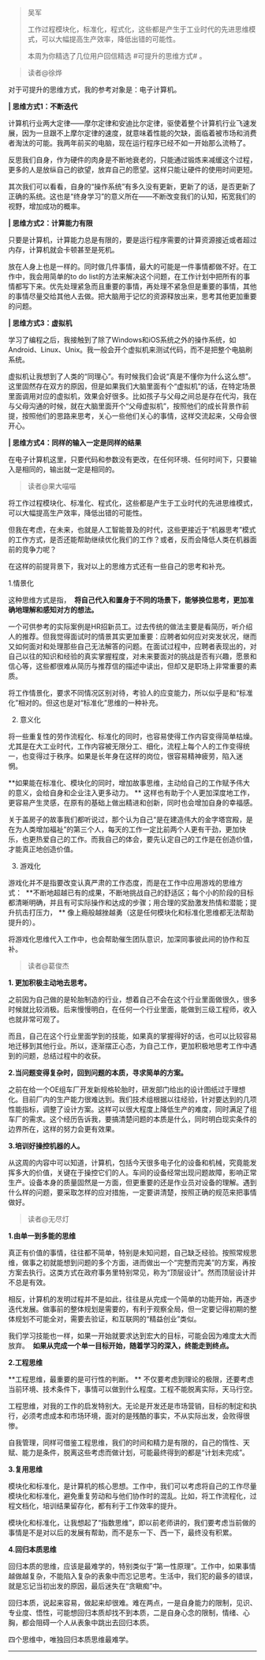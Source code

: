 > 吴军
> 
> 工作过程模块化，标准化，程式化，这些都是产生于工业时代的先进思维模式，可以大幅提高生产效率，降低出错的可能性。
> 
> 
> 
> 本周为你精选了几位用户回信精选 #可提升的思维方式# 。

> 读者@徐烨

对于可提升的思维方式，我的参考对象是：电子计算机。

 **| 思维方式1：不断迭代**

计算机行业两大定律——摩尔定律和安迪比尔定律，驱使着整个计算机行业飞速发展，因为一旦跟不上摩尔定律的速度，就意味着性能的欠缺，面临着被市场和消费者淘汰的可能。我两年前买的电脑，现在运行程序已经不如一开始那么流畅了。

反思我们自身，作为硬件的肉身是不断地衰老的，只能通过锻炼来减缓这个过程，更多的人是放纵自己的欲望，放弃自己的愿望。这样只能让硬件的使用时间更短。

其次我们可以看看，自身的“操作系统”有多久没有更新，更新了的话，是否更新了正确的系统。这也是“终身学习”的意义所在——不断改变我们的认知，拓宽我们的视野，增加成功的概率。

 **| 思维方式2：计算能力有限**

只要是计算机，计算能力总是有限的，要是运行程序需要的计算资源接近或者超过内存，计算机就会卡顿甚至是死机。

放在人身上也是一样的。同时做几件事情，最大的可能是一件事情都做不好。在工作中，我会用简单的to do list的方法来解决这个问题，在工作计划中把所有的事情都写下来。优先处理紧急而且重要的事情，再处理不紧急但是重要的事情，其他的事情尽量交给其他人去做。把大脑用于记忆的资源释放出来，思考其他更加重要的问题。

 **| 思维方式3：虚拟机**

学习了编程之后，我接触到了除了Windows和iOS系统之外的操作系统，如Android、Linux、Unix。我一般会开个虚拟机来测试代码，而不是把整个电脑刷系统。

虚拟机让我想到了人类的“同理心”。有时候我们会说“真是不懂你为什么这么想”。这里固然存在双方的原因，但是如果我们大脑里面有个“虚拟机”的话，在特定场景里面调用对应的虚拟机，效果会好很多。比如孩子与父母之间总是存在代沟，我在与父母沟通的时候，就在大脑里面开个“父母虚拟机”，按照他们的成长背景作前提，按照他们的思路来思考，关心一些他们关心的事情，这样交流起来，父母会很开心。

 **| 思维方式4：同样的输入一定是同样的结果**

在电子计算机这里，只要代码和参数没有更改，在任何环境、任何时间下，只要输入是相同的，输出就一定是相同的。

> 读者@果大喵喵

将工作过程模块化、标准化、程式化，这些都是产生于工业时代的先进思维模式，可以大幅提高生产效率，降低出错的可能性。

但我在考虑，在未来，也就是人工智能普及的时代，这些更接近于“机器思考”模式的工作方式，是否还能帮助继续优化我们的工作？或者，反而会降低人类在机器面前的竞争力呢？

在这样的前提背景下，我对以上的思维方式还有一些自己的思考和补充。

1.情景化

这种思维方式是指，  **将自己代入和置身于不同的场景下，能够换位思考，更加准确地理解和感知对方的想法。**

一个可供参考的实际案例是HR招新员工。过去传统的做法主要是看简历，听介绍人的推荐。但我觉得面试时的情景其实更加重要：应聘者如何应对突发状况，继而又如何面对和处理那些自己无法解答的问题。在面试过程中，应聘者表现出的，对自己以往的知识和经验的真实掌握程度，对未来要面对的挑战是否有兴趣，愿景和信心等，这些都很难从简历与推荐信的描述中读出，但却又是职场上非常重要的素质。

将工作情景化，要求不同情况区别对待，考验人的应变能力，所以似乎是和“标准化”相对的。但这也是对“标准化”思维的一种补充。

2. 意义化

将一些重复性的劳作流程化、标准化的同时，也容易使得工作内容变得简单枯燥。尤其是在大工业时代，工作内容被无限分工、细化，流程上每个人的工作变得统一，也变得过于秩序。如果是长年身在这样的岗位，很容易精神疲劳，陷入迷惘。 

 **如果能在标准化、模块化的同时，增加故事思维，主动给自己的工作赋予伟大的意义，会给自身和企业注入更多动力。 ** 这样也有助于个人更加深度地工作，更容易产生灵感，在原有的基础上做出精进和创新，同时也会增加自身的幸福感。

关于盖房子的故事我们都听说过，那个认为自己“是在建造伟大的金字塔宫殿，是在为人类增加福祉”的第三个人，每天的工作一定比前两个人更有干劲，更加快乐，也更热爱自己的工作。而我自己的体会，要先认定自己的工作是在创造价值，才能真正地创造价值。

3. 游戏化

游戏化并不是指要改变认真严肃的工作态度，而是在工作中应用游戏的思维方式：  **不断地超越已有的成果，不断地挑战自己的舒适区；每个小的阶段的目标都清晰明确，并且有可实际操作和达成的步骤；用合理的奖励激发热情和潜能；提升抗击打压力， ** 像上瘾般越挫越勇（这是任何模块化和标准化思维都无法帮助提升的）。

将游戏化思维代入工作中，也会帮助催生团队意识，加深同事彼此间的协作和互补。

> 读者@葛俊杰

 **1. 更加积极主动地去思考。**

之前因为自己做的是轮胎制造的行业，想着自己不会在这个行业里面做很久，很多时候就比较消极。后来慢慢明白，在任何一个行业里面，能做到三级工程师，收入也就非常可观了。

而且，自己在这个行业里面学到的技能，如果真的掌握得好的话，也可以比较容易地迁移到其他行业。所以，逐渐摆正心态，为自己工作，更加积极地思考工作中遇到的问题，总结过程中的收获。

 **2.当问题变得复杂时，回到问题的本质，寻求简单的方案。**

之前在给一个OE组车厂开发新规格轮胎时，研发部门给出的设计图纸过于理想化。目前厂内的生产能力很难达到。我们技术组根据以往经验，针对要达到的几项性能指标，调整了设计方案。这样可以很大程度上降低生产的难度，同时满足了组车厂的需求。这个经历告诉我，要搞清楚问题的本质是什么，同时明白现实条件的边界所在，这样的努力会更有效果。

 **3.培训好操控机器的人。**

从这周的内容中可以知道，计算机，包括今天很多电子化的设备和机械，究竟能发挥多大的价值，关键在于操控它们的人。车间的设备经常出现问题故障，影响正常生产。设备本身的质量固然是一方面，但更重要的还是作业员对设备的理解。遇到什么样的问题，要采取怎样的应对措施，一定要讲清楚，按照正确的规范来把事情做好。

> 读者@无尽灯

 **1.由单一到多能的思维**

真正有价值的事情，往往都不简单，特别是未知问题，自己缺乏经验。按照常规思维，做事之初就能想到问题的多个方面，进而做出一个“完整而完美”的方案，再按方案去执行。这类方式在政府事务里特别常见，称为“顶层设计”。然而顶层设计并不总是有效。

相反，计算机的发明过程并不是如此，往往是从完成一个简单的功能开始，再逐步迭代发展。做事前的整体规划是需要的，有利于观察全局，但一定要记得初期的整体规划不可能全对，需要去验证，和互联网的“精益创业”类似。

我们学习技能也一样，如果一开始就要求达到宏大的目标，可能会因为难度太大而放弃。  **如果从完成一个单一目标开始，随着学习的深入，终能走到终点。**

 **2.工程思维**

 **工程思维，最重要的是可行性的判断。 ** 不仅要考虑到理论的极限，还要考虑当前环境、技术条件下，事情可以做到什么程度。工程不能脱离实际，天马行空。

工程思维，对我的工作的启发特别大。无论是开发还是市场营销，目标的制定和执行，必须考虑成本和市场环境，面对的是残酷的事实，不从实际出发，会败得很惨。

自我管理，同样可借鉴工程思维，我们的时间和精力是有限的，自己的惰性、天赋、能力是条件，脱离这些考虑而做计划，可能最终得到的都是“计划未完成”。

 **3.复用思维**

模块化和标准化，是计算机的核心思想。工作中，我们可以考虑将自己的工作尽量模块化和标准化，避免重复劳动和与他们协作时的混乱。比如，将工作流程化，过程文档化，培训结果留存化，都有利于工作效率的提升。

模块化和标准化，让我想起了“指数思维”，即以前老师讲的，我们要考虑当前做的事情是不是对以后的发展有帮助，而不是东一下、西一下，最终没有积累。

 **4.回归本质思维**

回归本质的思维，应该是最难学的，特别类似于“第一性原理”。工作中，如果事情越做越复杂，不能陷入复杂的表象中而忘记思考。生活中，我们犯的最多的错误，就是忘记当初出发的原因，最后迷失在“贪瞋痴”中。

回归本质，说起来容易，做起来却很难。难在两点，一是自身能力的限制，见识、专业度、悟性，可能想回归本质却找不到本质，二是自身心念的限制，情绪、心胸，都会阻碍一个人从表象中跳出去回归本质。

四个思维中，唯独回归本质思维最难学。

---
